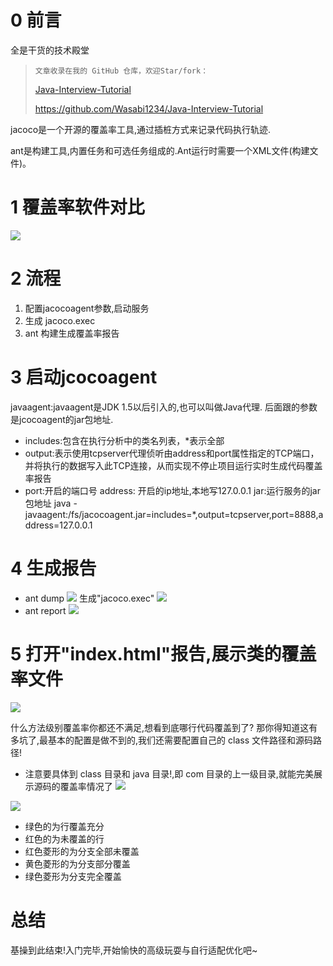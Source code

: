 
# 0 前言
全是干货的技术殿堂

> `文章收录在我的 GitHub 仓库，欢迎Star/fork：`
> 
> [Java-Interview-Tutorial](https://github.com/Wasabi1234/Java-Interview-Tutorial)
> 
> https://github.com/Wasabi1234/Java-Interview-Tutorial


jacoco是一个开源的覆盖率工具,通过插桩方式来记录代码执行轨迹.

ant是构建工具,内置任务和可选任务组成的.Ant运行时需要一个XML文件(构建文件)。


# 1 覆盖率软件对比
![](https://img-blog.csdnimg.cn/20200317101336438.png?x-oss-process=image/watermark,type_ZmFuZ3poZW5naGVpdGk,shadow_10,text_aHR0cHM6Ly9ibG9nLmNzZG4ubmV0L3FxXzMzNTg5NTEw,size_1,color_FFFFFF,t_70)

# 2 流程
1. 配置jacocoagent参数,启动服务
2. 生成 jacoco.exec
3. ant 构建生成覆盖率报告

# 3 启动jcocoagent
javaagent:javaagent是JDK 1.5以后引入的,也可以叫做Java代理.
后面跟的参数是jcocoagent的jar包地址.

- includes:包含在执行分析中的类名列表，*表示全部
- output:表示使用tcpserver代理侦听由address和port属性指定的TCP端口，并将执行的数据写入此TCP连接，从而实现不停止项目运行实时生成代码覆盖率报告
- port:开启的端口号
address: 开启的ip地址,本地写127.0.0.1
jar:运行服务的jar包地址
java -javaagent:/fs/jacocoagent.jar=includes=*,output=tcpserver,port=8888,address=127.0.0.1

# 4 生成报告
- ant dump
![](https://img-blog.csdnimg.cn/2020031710433178.png?x-oss-process=image/watermark,type_ZmFuZ3poZW5naGVpdGk,shadow_10,text_aHR0cHM6Ly9ibG9nLmNzZG4ubmV0L3FxXzMzNTg5NTEw,size_1,color_FFFFFF,t_70)
生成"jacoco.exec"
![](https://img-blog.csdnimg.cn/20200317105255613.png?x-oss-process=image/watermark,type_ZmFuZ3poZW5naGVpdGk,shadow_10,text_aHR0cHM6Ly9ibG9nLmNzZG4ubmV0L3FxXzMzNTg5NTEw,size_1,color_FFFFFF,t_70)
- ant report
![](https://img-blog.csdnimg.cn/20200317105008349.png?x-oss-process=image/watermark,type_ZmFuZ3poZW5naGVpdGk,shadow_10,text_aHR0cHM6Ly9ibG9nLmNzZG4ubmV0L3FxXzMzNTg5NTEw,size_1,color_FFFFFF,t_70)

# 5 打开"index.html"报告,展示类的覆盖率文件
![](https://img-blog.csdnimg.cn/20200317102437112.png?x-oss-process=image/watermark,type_ZmFuZ3poZW5naGVpdGk,shadow_10,text_aHR0cHM6Ly9ibG9nLmNzZG4ubmV0L3FxXzMzNTg5NTEw,size_1,color_FFFFFF,t_70)

什么方法级别覆盖率你都还不满足,想看到底哪行代码覆盖到了?
那你得知道这有多坑了,最基本的配置是做不到的,我们还需要配置自己的 class 文件路径和源码路径!
- 注意要具体到 class 目录和 java 目录!,即 com 目录的上一级目录,就能完美展示源码的覆盖率情况了
![](https://img-blog.csdnimg.cn/20200317143737980.png?x-oss-process=image/watermark,type_ZmFuZ3poZW5naGVpdGk,shadow_10,text_aHR0cHM6Ly9ibG9nLmNzZG4ubmV0L3FxXzMzNTg5NTEw,size_1,color_FFFFFF,t_70)

![](https://img-blog.csdnimg.cn/20200317144112905.png?x-oss-process=image/watermark,type_ZmFuZ3poZW5naGVpdGk,shadow_10,text_aHR0cHM6Ly9ibG9nLmNzZG4ubmV0L3FxXzMzNTg5NTEw,size_1,color_FFFFFF,t_70)

- 绿色的为行覆盖充分
- 红色的为未覆盖的行
- 红色菱形的为分支全部未覆盖
- 黄色菱形的为分支部分覆盖
- 绿色菱形为分支完全覆盖

# 总结
基操到此结束!入门完毕,开始愉快的高级玩耍与自行适配优化吧~